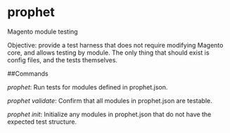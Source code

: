 # prophet
Magento module testing

Objective: provide a test harness that does not require modifying Magento core,
and allows testing by module.  The only thing that should exist is config files,
and the tests themselves.

##Commands

_prophet_: Run tests for modules defined in prophet.json.

_prophet validate_: Confirm that all modules in prophet.json are testable.

_prophet init_: Initialize any modules in prophet.json that do not have the expected test structure.
